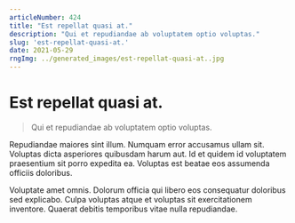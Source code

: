 ```yaml
---
articleNumber: 424
title: "Est repellat quasi at."
description: "Qui et repudiandae ab voluptatem optio voluptas."
slug: 'est-repellat-quasi-at.'
date: 2021-05-29
rngImg: ../generated_images/est-repellat-quasi-at..jpg
---
```


# Est repellat quasi at.

> Qui et repudiandae ab voluptatem optio voluptas.

Repudiandae maiores sint illum. Numquam error accusamus ullam sit. Voluptas dicta asperiores quibusdam harum aut. Id et quidem id voluptatem praesentium sit porro expedita ea. Voluptas est beatae eos assumenda officiis doloribus.
 Voluptate amet omnis. Dolorum officia qui libero eos consequatur doloribus sed explicabo. Culpa voluptas atque et voluptas sit exercitationem inventore. Quaerat debitis temporibus vitae nulla repudiandae.
